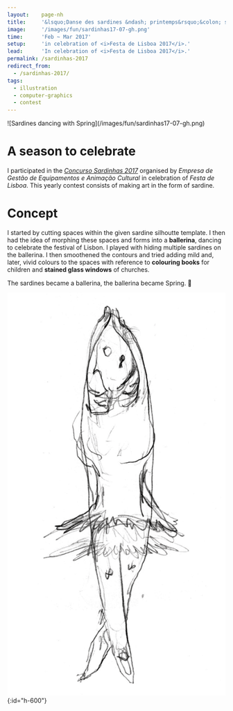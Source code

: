 ```yaml
---
layout:    page-nh
title:     '&lsquo;Danse des sardines &ndash; printemps&rsquo;&colon; sardines dancing with Spring'
image:     '/images/fun/sardinhas17-07-gh.png'
time:      'Feb ~ Mar 2017'
setup:     'in celebration of <i>Festa de Lisboa 2017</i>.'
lead:      'In celebration of <i>Festa de Lisboa 2017</i>.'
permalink: /sardinhas-2017
redirect_from:
  - /sardinhas-2017/
tags:
  - illustration
  - computer-graphics
  - contest
---
```


<div id="sardine-17" class="wide" markdown="1">
![Sardines dancing with Spring](/images/fun/sardinhas17-07-gh.png)
</div>

# A season to celebrate
I participated in the <i>[Concurso Sardinhas 2017](http://lisboanarua.com/festasdelisboa/2017/05/24/sardinhas-vencedoras-2017/)</i> organised by <i>Empresa de Gestão de Equipamentos e Animação Cultural</i> in celebration of <i>Festa de Lisboa</i>. This yearly contest consists of making art in the form of sardine.

# Concept
I started by cutting spaces within the given sardine silhoutte template. I then had the idea of morphing these spaces and forms into a **ballerina**, dancing to celebrate the festival of Lisbon. I played with hiding multiple sardines on the ballerina. I then smoothened the contours and tried adding mild and, later, vivid colours to the spaces with reference to **colouring books** for children and **stained glass windows** of churches.

The sardines became a ballerina, the ballerina became Spring. 🙂

![Development of sardine - Spring](/images/fun/sardinhas17-loop-gh.gif){:id="h-600"}

<!--- Imagining that children could play with this colouring template, for making this colour model more **accessible** to children with sight conditions, when the illustration/graphics are passed to greyscale, the ballerina can be still obviously seen. --->